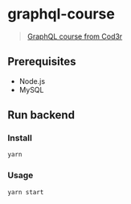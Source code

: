 # graphql-course

> [GraphQL course from Cod3r](https://www.udemy.com/course/graphql-criando-apis-profissionais-e-flexiveis/)

## Prerequisites

* Node.js
* MySQL

## Run backend

### Install

```sh
yarn
```

### Usage

```sh
yarn start
```
